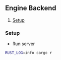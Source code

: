 ## Engine Backend

1. [Setup](#setup)

### Setup <a name="setup" />

- Run server

```bash
RUST_LOG=info cargo r
```
